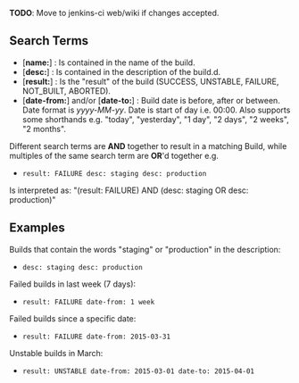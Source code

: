 __TODO__: Move to jenkins-ci web/wiki if changes accepted.

## Search Terms

* [__name:__] : Is contained in the name of the build.
* [__desc:__] : Is contained in the description of the build.d.
* [__result:__] : Is the "result" of the build (SUCCESS, UNSTABLE, FAILURE, NOT_BUILT, ABORTED).
* [__date-from:__] and/or [__date-to:__] : Build date is before, after or between. Date format is *yyyy-MM-yy*. Date is start of day i.e. 00:00. Also supports some shorthands e.g. "today", "yesterday", "1 day", "2 days", "2 weeks", "2 months".

Different search terms are __AND__ together to result in a matching Build, while multiples of the same search term are __OR__'d together e.g.

* `result: FAILURE desc: staging desc: production`

Is interpreted as: "(result: FAILURE) AND (desc: staging OR desc: production)"

## Examples

Builds that contain the words "staging" or "production" in the description:

* `desc: staging desc: production`

Failed builds in last week (7 days):

* `result: FAILURE date-from: 1 week`

Failed builds since a specific date:

* `result: FAILURE date-from: 2015-03-31`

Unstable builds in March:

* `result: UNSTABLE date-from: 2015-03-01 date-to: 2015-04-01`
